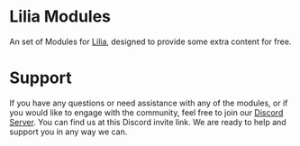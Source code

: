 # Lilia Modules
 
An set of Modules for [Lilia](https://github.com/LiliaFramework/Lilia), designed to provide some extra content for free.

# Support

If you have any questions or need assistance with any of the modules, or if you would like to engage with the community, feel free to join our [Discord Server](https://discord.gg/52MSnh39vw). You can find us at this Discord invite link. We are ready to help and support you in any way we can.
